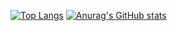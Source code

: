 [![Top Langs](https://github-readme-stats.vercel.app/api/top-langs/?username=Fabio-Luiz-Jr&layout=compact&theme=radical)](https://github.com/anuraghazra/github-readme-stats)
[![Anurag's GitHub stats](https://github-readme-stats.vercel.app/api?username=Fabio-Luiz-Jr&theme=radical)](https://github.com/anuraghazra/github-readme-stats)
